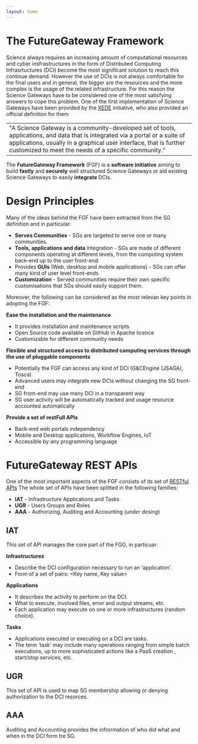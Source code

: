```yaml
---
layout: home
---
```


# The FutureGateway Framework

Science always requires an increasing amount of computational resources and cyber insfrastructures in the form of Distributed Computing Infrasrtuctures (DCI) become the most significant solution to reach this continue demand. However the use of DCIs is not always comfortable for the final users and  in general, the bigger are the resources and the more complex is the usage of the related infrastructure. For this reason the Science Gateways have to be considered one of the most satisfying answers to cope this problem.
One of the first implementation of Science Gateways have been provided by the [XEDE](https://www.xsede.org/ecosystem/science-gateways) initiative, who also provided an official definition for them

||
|-|
|"A Science Gateway is a community-developed set of tools, applications, and data that is integrated via a portal or a suite of applications, usually in a graphical user interface, that is further customized to meet the needs of a specific community."|

The **FutureGateway Framework**  (FGF) is a **software initiative** aiming to build **fastly** and **securely** well structured Science Gateways or aid existing Science Gateways to easily **integrate** DCIs.

# Design Principles
Many of the ideas behind the FGF have been extracted from the SG definition and in particular:

* **Serves Communities** - SGs are targeted to serve one or many communities.
* **Tools, applications and data** integration - SGs are made of different components operating at different levels, from the computing system back-end up to the user front-end.
* Provides **GUIs** (Web, desktop and mobile applications) - SGs can offer many kind of user level front-ends
* **Customization** - Served communities require their own specific customisations that SGs should easily support them.

Moreover, the following can be considered as the most relevan key points in adopting the FGF:

**Ease the installation and the maintenance**
* It provides installation and maintenance scripts
* Open Source code available on GitHub in Apache licence
* Customizable for different community needs

**Flexible and structured access to distributed computing services through the use of pluggable components**
* Potentially the FGF can access any kind of DCI (G&CEngine (JSAGA), Tosca)
* Advanced users may integrate new DCIs without changing the SG front-end
* SG front-end may use many DCI in a transparent way
* SG user activity will be automatically tracked and usage resource accounted automatically

**Provide a set of restFull APIs**
* Back-end web portals independency
* Mobile and Desktop applications, Workflow Engines, IoT
* Accessible by any programming language

# FutureGateway REST APIs
One of the most important aspects of the FGF consists of its set of [RESTful APIs](http://docs.fgapis.apiary.io/#)
The whole set of APIs have been splitted in the following families:

* **IAT** - Infrastructure Applications and Tasks
* **UGR** - Users Groups and Roles
* **AAA** - Authorizing, Auditing and Accounting (*under desing*)

## IAT
This set of API manages the core part of the FGG, in particuar:

**Infrastructures**
* Describe the DCI configuration necessary to run an ‘application’. 
* Form of a set of pairs: <Key name, Key value>

**Applications**
* It describes the activity to perform on the DCI.
* What to execute, involved files, error and output streams, etc.
* Each application may execute on one or more infrastructures (random choice).

**Tasks**
* Applications executed or executing on a DCI are tasks.
* The term ‘task’ may include many operations ranging from simple batch executions, up to more sophisticated actions like a PaaS creation , start/stop services, etc.

## UGR
This set of API is used to map SG membership allowing or denying authorization to the DCI resorces.

## AAA
Auditing and Accounting provides the infrormation of who did what and when in the DCI form tre SG.
